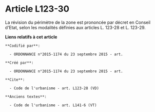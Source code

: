 # Article L123-30

La révision du périmètre de la zone est prononcée par décret en Conseil d'Etat, selon les modalités définies aux articles L.
123-28 et L. 123-29.

**Liens relatifs à cet article**

	**Codifié par**:

	  - ORDONNANCE n°2015-1174 du 23 septembre 2015 - art.

	**Créé par**:

	  - ORDONNANCE n°2015-1174 du 23 septembre 2015 - art.

	**Cite**:

	  - Code de l'urbanisme - art. L123-28 (VD)

	**Anciens textes**:

	  - Code de l'urbanisme - art. L141-6 (VT)
